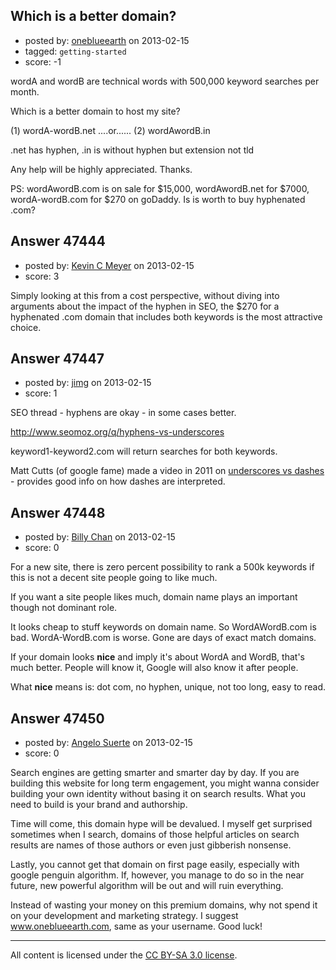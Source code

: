 ## Which is a better domain?

- posted by: [oneblueearth](https://stackexchange.com/users/-1/25040-oneblueearth) on 2013-02-15
- tagged: `getting-started`
- score: -1

wordA and wordB are technical words with 500,000 keyword searches per month.

Which is a better domain to host my site?

(1) wordA-wordB.net  ....or......  (2) wordAwordB.in

.net has hyphen,
.in is without hyphen but extension not tld

Any help will be highly appreciated.
Thanks.

PS: wordAwordB.com is on sale for $15,000, wordAwordB.net for $7000, wordA-wordB.com for $270 on goDaddy. Is is worth to buy hyphenated .com?



## Answer 47444

- posted by: [Kevin C Meyer](https://stackexchange.com/users/-1/24011-kevin-c-meyer) on 2013-02-15
- score: 3

Simply looking at this from a cost perspective, without diving into arguments about the impact of the hyphen in SEO, the $270 for a hyphenated .com domain that includes both keywords is the most attractive choice.



## Answer 47447

- posted by: [jimg](https://stackexchange.com/users/-1/2380-jimg) on 2013-02-15
- score: 1

<p>SEO thread - hyphens are okay - in some cases better.</p>

<p><a href="http://www.seomoz.org/q/hyphens-vs-underscores" rel="nofollow">http://www.seomoz.org/q/hyphens-vs-underscores</a></p>

<p>keyword1-keyword2.com will return searches for both keywords. </p>

<p>Matt Cutts (of google fame) made a video in 2011 on <a href="http://www.youtube.com/watch?v=AQcSFsQyct8" rel="nofollow">underscores vs dashes</a> - provides good info on how dashes are interpreted. </p>



## Answer 47448

- posted by: [Billy Chan](https://stackexchange.com/users/-1/21618-billy-chan) on 2013-02-15
- score: 0

For a new site, there is zero percent possibility to rank a 500k keywords if this is not a decent site people going to like much.

If you want a site people likes much, domain name plays an important though not dominant role.

It looks cheap to stuff keywords on domain name. So WordAWordB.com is bad. WordA-WordB.com is worse. Gone are days of exact match domains.

If your domain looks **nice** and imply it's about WordA and WordB, that's much better. People will know it, Google will also know it after people.

What **nice** means is: dot com, no hyphen, unique, not too long, easy to read.


## Answer 47450

- posted by: [Angelo Suerte](https://stackexchange.com/users/-1/23923-angelo-suerte) on 2013-02-15
- score: 0

Search engines are getting smarter and smarter day by day. If you are building this website for long term engagement, you might wanna consider building your own identity without basing it on search results. What you need to build is your brand and authorship. 

Time will come, this domain hype will be devalued. I myself get surprised sometimes when I search, domains of those helpful articles on search results are names of those authors or even just gibberish nonsense.

Lastly, you cannot get that domain on first page easily, especially with google penguin algorithm. If, however, you manage to do so in the near future, new powerful algorithm will be out and will ruin everything.

Instead of wasting your money on this premium domains, why not spend it on your development and marketing strategy. I suggest www.oneblueearth.com, same as your username. Good luck!



---

All content is licensed under the [CC BY-SA 3.0 license](https://creativecommons.org/licenses/by-sa/3.0/).
